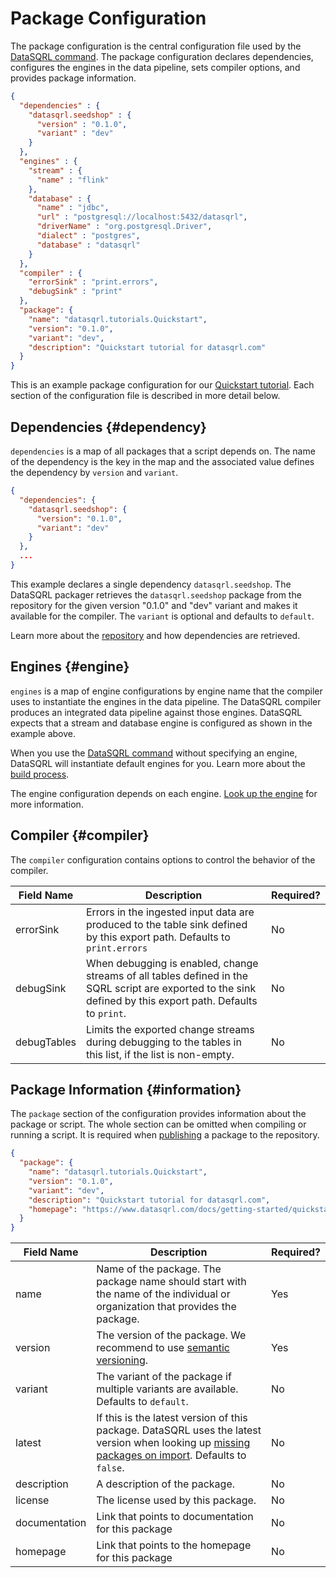 
# Package Configuration

The package configuration is the central configuration file used by the [DataSQRL command](../command). The package configuration declares dependencies, configures the engines in the data pipeline, sets compiler options, and provides package information.

```json
{
  "dependencies" : {
    "datasqrl.seedshop" : {
      "version" : "0.1.0",
      "variant" : "dev"
    }
  },
  "engines" : {
    "stream" : {
      "name" : "flink"
    }, 
    "database" : {
      "name" : "jdbc",
      "url" : "postgresql://localhost:5432/datasqrl",
      "driverName" : "org.postgresql.Driver",
      "dialect" : "postgres",
      "database" : "datasqrl"
    } 
  },
  "compiler" : {
    "errorSink" : "print.errors",
    "debugSink" : "print"
  },
  "package": {
    "name": "datasqrl.tutorials.Quickstart",
    "version": "0.1.0",
    "variant": "dev",
    "description": "Quickstart tutorial for datasqrl.com"
  }
}
```

This is an example package configuration for our [Quickstart tutorial](../../../getting-started/quickstart). Each section of the configuration file is described in more detail below.

## Dependencies {#dependency}

`dependencies` is a map of all packages that a script depends on. The name of the dependency is the key in the map and the associated value defines the dependency by `version` and `variant`.

```json
{
  "dependencies": {
    "datasqrl.seedshop": {
      "version": "0.1.0",
      "variant": "dev"
    }
  },
  ...
}
```

This example declares a single dependency `datasqrl.seedshop`. The DataSQRL packager retrieves the `datasqrl.seedshop` package from the repository for the given version "0.1.0" and "dev" variant and makes it available for the compiler. The `variant` is optional and defaults to `default`.

Learn more about the [repository](../repository) and how dependencies are retrieved.

## Engines {#engine}

`engines` is a map of engine configurations by engine name that the compiler uses to instantiate the engines in the data pipeline. The DataSQRL compiler produces an integrated data pipeline against those engines. DataSQRL expects that a stream and database engine is configured as shown in the example above.

When you use the [DataSQRL command](../command) without specifying an engine, DataSQRL will instantiate default engines for you. Learn more about the [build process](../build).

The engine configuration depends on each engine. [Look up the engine](../engines/overview) for more information.

## Compiler {#compiler}

The `compiler` configuration contains options to control the behavior of the compiler.

| Field Name  | Description                                                                                                                                                   | Required? |
|-------------|---------------------------------------------------------------------------------------------------------------------------------------------------------------|-----------|
| errorSink   | Errors in the ingested input data are produced to the table sink defined by this export path. Defaults to `print.errors`                                      | No        |
| debugSink   | When debugging is enabled, change streams of all tables defined in the SQRL script are exported to the sink defined by this export path. Defaults to `print`. | No        |
| debugTables | Limits the exported change streams during debugging to the tables in this list, if the list is non-empty.                                                     | No        |


## Package Information {#information}

The `package` section of the configuration provides information about the package or script. The whole section can be omitted when compiling or running a script. It is required when [publishing](../command#publish) a package to the repository.

```json
{
  "package": {
    "name": "datasqrl.tutorials.Quickstart",
    "version": "0.1.0",
    "variant": "dev",
    "description": "Quickstart tutorial for datasqrl.com",
    "homepage": "https://www.datasqrl.com/docs/getting-started/quickstart"
  }
}
```

| Field Name    | Description                                                                                                                                                                   | Required? |
|---------------|-------------------------------------------------------------------------------------------------------------------------------------------------------------------------------|-----------|
| name          | Name of the package. The package name should start with the name of the individual or organization that provides the package.                                                 | Yes       |
| version       | The version of the package. We recommend to use [semantic versioning](https://semver.org/).                                                                                   | Yes       |
| variant       | The variant of the package if multiple variants are available. Defaults to `default`.                                                                                         | No        |
| latest        | If this is the latest version of this package. DataSQRL uses the latest version when looking up [missing packages on import](../../sqrl/import#dependency). Defaults to `false`. | No        |
| description   | A description of the package.                                                                                                                                                 | No        |
| license       | The license used by this package.                                                                                                                                             | No        |
| documentation | Link that points to documentation for this package                                                                                                                            | No        |
| homepage      | Link that points to the homepage for this package                                                                                                                             | No        |